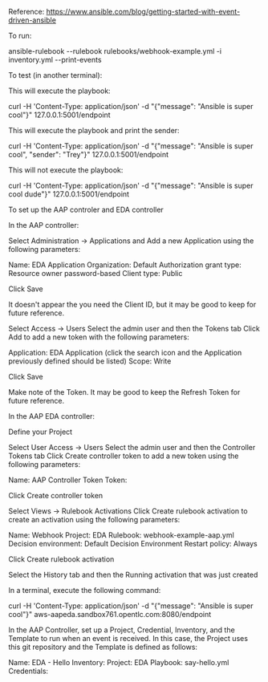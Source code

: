 
Reference: https://www.ansible.com/blog/getting-started-with-event-driven-ansible

To run:

ansible-rulebook --rulebook rulebooks/webhook-example.yml -i inventory.yml --print-events

To test (in another terminal):

This will execute the playbook:

curl -H 'Content-Type: application/json' -d "{\"message\": \"Ansible is super cool\"}" 127.0.0.1:5001/endpoint

This will execute the playbook and print the sender:

curl -H 'Content-Type: application/json' -d "{\"message\": \"Ansible is super cool\", \"sender\": \"Trey\"}" 127.0.0.1:5001/endpoint

This will not execute the playbook:

curl -H 'Content-Type: application/json' -d "{\"message\": \"Ansible is super cool dude\"}" 127.0.0.1:5001/endpoint

To set up the AAP controler and EDA controller

In the AAP controller:

Select Administration -> Applications and Add a new Application using the following parameters:

Name: EDA Application
Organization: Default
Authorization grant type: Resource owner password-based
Client type: Public

Click Save

It doesn't appear the you need the Client ID, but it may be good to keep for future reference.

Select Access -> Users 
Select the admin user and then the Tokens tab
Click Add to add a new token with the following parameters:

Application:  EDA Application (click the search icon and the Application previously defined should be listed)
Scope: Write

Click Save

Make note of the Token.  It may be good to keep the Refresh Token for future reference.

In the AAP EDA controller:

Define your Project

Select User Access -> Users
Select the admin user and then the Controller Tokens tab
Click Create controller token to add a new token using the following parameters:

Name: AAP Controller Token
Token: <use the Token previously created on the AAP controller>

Click Create controller token

Select Views -> Rulebook Activations
Click Create rulebook activation to create an activation using the following parameters:

Name: Webhook
Project: EDA
Rulebook: webhook-example-aap.yml
Decision environment: Default Decision Environment
Restart policy: Always

Click Create rulebook activation

Select the History tab and then the Running activation that was just created

In a terminal, execute the following command:

curl -H 'Content-Type: application/json' -d "{\"message\": \"Ansible is super cool\"}" aws-aapeda.sandbox761.opentlc.com:8080/endpoint

In the AAP Controller, set up a Project, Credential, Inventory, and the Template to run when an event is received.  In this case, the Project uses this git repository and the Template is defined as follows:

Name: EDA - Hello
Inventory: <your inventory>
Project: EDA
Playbook: say-hello.yml
Credentials: <your credential>
